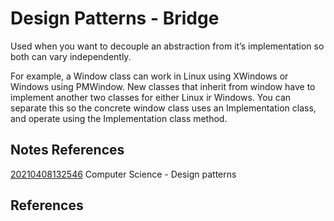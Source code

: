 ---
---
# Design Patterns - Bridge

Used when you want to decouple an abstraction from it’s implementation
so both can vary independently.

For example, a Window class can work in Linux using XWindows or Windows
using PMWindow. New classes that inherit from window have to implement
another two classes for either Linux ir Windows. You can separate this
so the concrete window class uses an Implementation class, and operate
using the Implementation class method.

## Notes References

[20210408132546](/notes/20210408132546) Computer Science - Design patterns

## References

